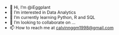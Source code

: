 - 👋 Hi, I’m @iEggplant
- 👀 I’m interested in Data Analytics
- 🌱 I’m currently learning Python, R and SQL
- 💞️ I’m looking to collaborate on ...
- 📫 How to reach me at calvinnggm1998@gmail.com

<!---
iEggplant/iEggplant is a ✨ special ✨ repository because its `README.md` (this file) appears on your GitHub profile.
You can click the Preview link to take a look at your changes.
--->
